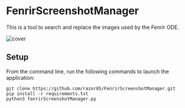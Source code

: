 # FenrirScreenshotManager
This is a tool to search and replace the images used by the Fenrir ODE.

![cover](https://github.com/razor85/FenrirScreenshotManager/blob/main/readme/cover.png)

## Setup

From the command line, run the following commands to launch the application:

```
git clone https://github.com/razor85/FenrirScreenshotManager.git
pip install -r requirements.txt 
python3 fenrirScreenshotManager.py
```
